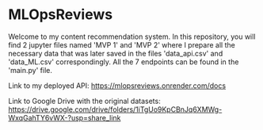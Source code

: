 # MLOpsReviews

Welcome to my content recommendation system. In this repository, you will find 2 jupyter files named 'MVP 1' and 'MVP 2' where I prepare all the necessary data that was later saved in the files 'data_api.csv' and 'data_ML.csv' correspondingly. All the 7 endpoints can be found in the 'main.py' file.

Link to my deployed API: https://mlopsreviews.onrender.com/docs

Link to Google Drive with the original datasets: https://drive.google.com/drive/folders/1iTgUo9KpCBnJq6XMWg-WxqGahTY6vWX-?usp=share_link